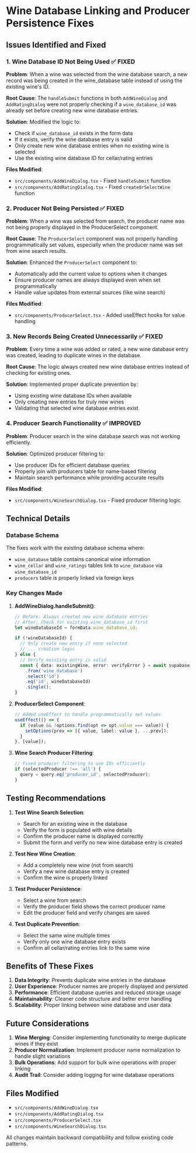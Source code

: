 # Wine Database Linking and Producer Persistence Fixes

## Issues Identified and Fixed

### 1. Wine Database ID Not Being Used ✅ FIXED

**Problem**: When a wine was selected from the wine database search, a new record was being created in the wine_database table instead of using the existing wine's ID.

**Root Cause**: The `handleSubmit` functions in both `AddWineDialog` and `AddRatingDialog` were not properly checking if a `wine_database_id` was already set before creating new wine database entries.

**Solution**: Modified the logic to:
- Check if `wine_database_id` exists in the form data
- If it exists, verify the wine database entry is valid
- Only create new wine database entries when no existing wine is selected
- Use the existing wine database ID for cellar/rating entries

**Files Modified**:
- `src/components/AddWineDialog.tsx` - Fixed `handleSubmit` function
- `src/components/AddRatingDialog.tsx` - Fixed `createOrSelectWine` function

### 2. Producer Not Being Persisted ✅ FIXED

**Problem**: When a wine was selected from search, the producer name was not being properly displayed in the ProducerSelect component.

**Root Cause**: The `ProducerSelect` component was not properly handling programmatically set values, especially when the producer name was set from wine search results.

**Solution**: Enhanced the `ProducerSelect` component to:
- Automatically add the current value to options when it changes
- Ensure producer names are always displayed even when set programmatically
- Handle value updates from external sources (like wine search)

**Files Modified**:
- `src/components/ProducerSelect.tsx` - Added useEffect hooks for value handling

### 3. New Records Being Created Unnecessarily ✅ FIXED

**Problem**: Every time a wine was added or rated, a new wine database entry was created, leading to duplicate wines in the database.

**Root Cause**: The logic always created new wine database entries instead of checking for existing ones.

**Solution**: Implemented proper duplicate prevention by:
- Using existing wine database IDs when available
- Only creating new entries for truly new wines
- Validating that selected wine database entries exist

### 4. Producer Search Functionality ✅ IMPROVED

**Problem**: Producer search in the wine database search was not working efficiently.

**Solution**: Optimized producer filtering to:
- Use producer IDs for efficient database queries
- Properly join with producers table for name-based filtering
- Maintain search performance while providing accurate results

**Files Modified**:
- `src/components/WineSearchDialog.tsx` - Fixed producer filtering logic

## Technical Details

### Database Schema
The fixes work with the existing database schema where:
- `wine_database` table contains canonical wine information
- `wine_cellar` and `wine_ratings` tables link to `wine_database` via `wine_database_id`
- `producers` table is properly linked via foreign keys

### Key Changes Made

1. **AddWineDialog.handleSubmit()**:
   ```typescript
   // Before: Always created new wine database entries
   // After: Check for existing wine_database_id first
   let wineDatabaseId = formData.wine_database_id;
   
   if (!wineDatabaseId) {
     // Only create new entry if none selected
     // ... creation logic
   } else {
     // Verify existing entry is valid
     const { data: existingWine, error: verifyError } = await supabase
       .from('wine_database')
       .select('id')
       .eq('id', wineDatabaseId)
       .single();
   }
   ```

2. **ProducerSelect Component**:
   ```typescript
   // Added useEffect to handle programmatically set values
   useEffect(() => {
     if (value && !options.find(opt => opt.value === value)) {
       setOptions(prev => [{ value, label: value }, ...prev]);
     }
   }, [value]);
   ```

3. **Wine Search Producer Filtering**:
   ```typescript
   // Fixed producer filtering to use IDs efficiently
   if (selectedProducer !== 'all') {
     query = query.eq('producer_id', selectedProducer);
   }
   ```

## Testing Recommendations

1. **Test Wine Search Selection**:
   - Search for an existing wine in the database
   - Verify the form is populated with wine details
   - Confirm the producer name is displayed correctly
   - Submit the form and verify no new wine database entry is created

2. **Test New Wine Creation**:
   - Add a completely new wine (not from search)
   - Verify a new wine database entry is created
   - Confirm the wine is properly linked

3. **Test Producer Persistence**:
   - Select a wine from search
   - Verify the producer field shows the correct producer name
   - Edit the producer field and verify changes are saved

4. **Test Duplicate Prevention**:
   - Select the same wine multiple times
   - Verify only one wine database entry exists
   - Confirm all cellar/rating entries link to the same wine

## Benefits of These Fixes

1. **Data Integrity**: Prevents duplicate wine entries in the database
2. **User Experience**: Producer names are properly displayed and persisted
3. **Performance**: Efficient database queries and reduced storage usage
4. **Maintainability**: Cleaner code structure and better error handling
5. **Scalability**: Proper linking between wine database and user data

## Future Considerations

1. **Wine Merging**: Consider implementing functionality to merge duplicate wines if they exist
2. **Producer Normalization**: Implement producer name normalization to handle slight variations
3. **Bulk Operations**: Add support for bulk wine operations with proper linking
4. **Audit Trail**: Consider adding logging for wine database operations

## Files Modified

- `src/components/AddWineDialog.tsx`
- `src/components/AddRatingDialog.tsx`
- `src/components/ProducerSelect.tsx`
- `src/components/WineSearchDialog.tsx`

All changes maintain backward compatibility and follow existing code patterns.
